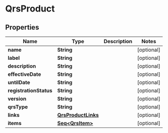 

# QrsProduct


## Properties

Name | Type | Description | Notes
------------ | ------------- | ------------- | -------------
**name** | **String** |  |  [optional]
**label** | **String** |  |  [optional]
**description** | **String** |  |  [optional]
**effectiveDate** | **String** |  |  [optional]
**untilDate** | **String** |  |  [optional]
**registrationStatus** | **String** |  |  [optional]
**version** | **String** |  |  [optional]
**qrsType** | **String** |  |  [optional]
**links** | [**QrsProductLinks**](QrsProductLinks.md) |  |  [optional]
**items** | [**Seq&lt;QrsItem&gt;**](QrsItem.md) |  |  [optional]



